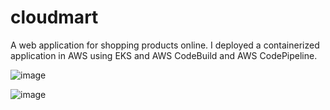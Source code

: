 # cloudmart
A web application for shopping products online. I deployed a containerized application in AWS using EKS and AWS CodeBuild and AWS CodePipeline.



![image](https://github.com/user-attachments/assets/0bfbaecb-579f-4109-afb4-625d21917237)




![image](https://github.com/user-attachments/assets/8a886864-e910-4ffe-972a-40afaa4a29bf)
